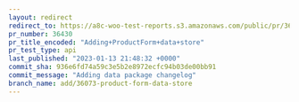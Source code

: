 ```yaml
---
layout: redirect
redirect_to: https://a8c-woo-test-reports.s3.amazonaws.com/public/pr/36430/api/index.html
pr_number: 36430
pr_title_encoded: "Adding+ProductForm+data+store"
pr_test_type: api
last_published: "2023-01-13 21:48:32 +0000"
commit_sha: 936e6fd74a59c3e5b2e8972ecfc94b03de00bb91
commit_message: "Adding data package changelog"
branch_name: add/36073-product-form-data-store
---
```

